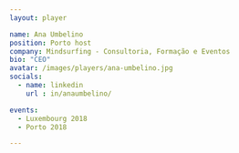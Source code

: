 ```yaml
---
layout: player

name: Ana Umbelino
position: Porto host
company: Mindsurfing - Consultoria, Formação e Eventos
bio: "CEO"
avatar: /images/players/ana-umbelino.jpg
socials:
  - name: linkedin
    url : in/anaumbelino/

events:
  - Luxembourg 2018
  - Porto 2018

---
```

